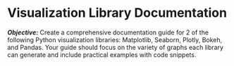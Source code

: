 # Visualization Library Documentation
***Objective:*** Create a comprehensive documentation guide for 2
of the following Python visualization libraries: Matplotlib,
Seaborn, Plotly, Bokeh, and Pandas. Your guide should focus on
the variety of graphs each library can generate and include
practical examples with code snippets.
